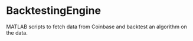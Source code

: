 # BacktestingEngine
 MATLAB scripts to fetch data from Coinbase and backtest an algorithm on the data.
